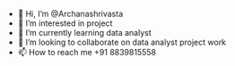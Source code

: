 - 👋 Hi, I’m @Archanashrivasta
- 👀 I’m interested in project
- 🌱 I’m currently learning data analyst
- 💞️ I’m looking to collaborate on data analyst project work
- 📫 How to reach me +91 8839815558

<!---
Archanashrivasta/Archanashrivasta is a ✨ special ✨ repository because its `README.md` (this file) appears on your GitHub profile.
You can click the Preview link to take a look at your changes.
--->
